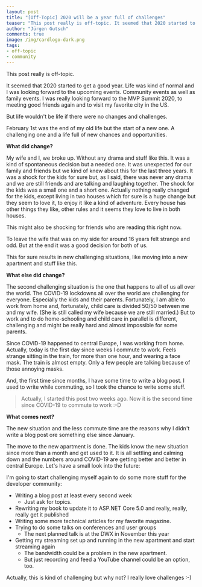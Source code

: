 ```yaml
---
layout: post
title: "[Off-Topic] 2020 will be a year full of challenges"
teaser: "This post really is off-topic. It seemed that 2020 started to get a good year. Life was kind of normal and I was looking forward to the upcoming events. But life wouldn't be life if there were no changes and challenges."
author: "Jürgen Gutsch"
comments: true
image: /img/cardlogo-dark.png
tags: 
- off-topic
- community
---
```


This post really is off-topic. 

It seemed that 2020 started to get a good year. Life was kind of normal and I was looking forward to the upcoming events. Community events as well as family events. I was really looking forward to the MVP Summit 2020, to meeting good friends again and to visit my favorite city in the US.

But life wouldn't be life if there were no changes and challenges.

February 1st was the end of my old life but the start of a new one. A challenging one and a life full of new chances and opportunities.

**What did change?**

My wife and I, we broke up. Without any drama and stuff like this. It was a kind of spontaneous decision but a needed one. It was unexpected for our family and friends but we kind of knew about this for the last three years. It was a shock for the kids for sure but, as I said, there was never any drama and we are still friends and are talking and laughing together. The shock for the kids was a small one and a short one. Actually nothing really changed for the kids, except living in two houses which for sure is a huge change but they seem to love it, to enjoy it like a kind of adventure. Every house has other things they like, other rules and it seems they love to live in both houses. 

This might also be shocking for friends who are reading this right now. 

To leave the wife that was on my side for around 16 years felt strange and odd. But at the end it was a good decision for both of us. 

This for sure results in new challenging situations, like moving into a new apartment and stuff like this.

**What else did change?**

The second challenging situation is the one that happens to all of us all over the world. The COVID-19 lockdowns all over the world are challenging for everyone. Especially the kids and their parents. Fortunately, I am able to work from home and, fortunately, child care is divided 50/50 between me and my wife. (She is still called my wife because we are still married.) But to work and to do home-schooling and child care in parallel is different, challenging and might be really hard and almost impossible for some parents. 

Since COVID-19 happened to central Europe, I was working from home. Actually, today is the first day since weeks I commute to work. Feels strange sitting in the train, for more than one hour, and wearing a face mask. The train is almost empty. Only a few people are talking because of those annoying masks.

And, the first time since months, I have some time to write a blog post. I used to write while commuting, so I took the chance to write some stuff.

> Actually, I started this post two weeks ago. Now it is the second time since COVID-19 to commute to work :-D 

**What comes next?**

The new situation and the less commute time are the reasons why I didn't write a blog post ore something else since January. 

The move to the new apartment is done. The kids know the new situation since more than a month and get used to it. It is all settling and calming down and the numbers around COVID-19 are getting better and better in central Europe. Let's have a small look into the future: 

I'm going to start challenging myself again to do some more stuff for the developer community:

* Writing a blog post at least every second week
  * Just ask for topics.
* Rewriting my book to update it to ASP.NET Core 5.0 and really, really, really get it published
* Writing some more technical articles for my favorite magazine.
* Trying to do some talks on conferences and user groups
  * The next planned talk is at the DWX in November this year
* Getting my streaming set up and running in the new apartment and start streaming again
  * The bandwidth could be a problem in the new apartment.
  * But just recording and feed a YouTube channel could be an option, too.

Actually, this is kind of challenging but why not? I really love challenges :-) 
